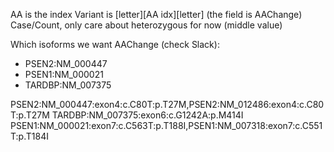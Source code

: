 AA is the index
Variant is [letter][AA idx][letter] (the field is AAChange)
Case/Count, only care about heterozygous for now (middle value)

Which isoforms we want AAChange (check Slack):

- PSEN2:NM_000447
- PSEN1:NM_000021
- TARDBP:NM_007375

PSEN2:NM_000447:exon4:c.C80T:p.T27M,PSEN2:NM_012486:exon4:c.C80T:p.T27M
TARDBP:NM_007375:exon6:c.G1242A:p.M414I
PSEN1:NM_000021:exon7:c.C563T:p.T188I,PSEN1:NM_007318:exon7:c.C551T:p.T184I
